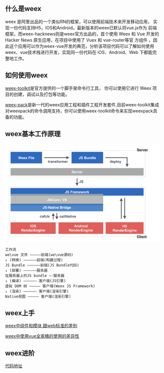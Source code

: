 ## 什么是weex
weex 是阿里出品的一个类似RN的框架，可以使用前端技术来开发移动应用，
实现一份代码支持H5，IOS和Android。最新版本的weex已默认将vue.js作为
前端框架，而weex-hacknews则是weex官方出品的，首个使用 Weex 和 Vue
 开发的 Hacker News 原生应用，在项目中使用了 Vuex 和 vue-router等官
 方组件 。因此这个应用可以作为weex-vue开发的典范，分析该项目代码可以了解如何使用
 weex、vue技术栈进行开发，实现同一份代码在 iOS、Android、Web 下都能完整地工作。
    
## 如何使用weex
[weex-toolkit](https://weex.apache.org/cn/guide/tools/toolkit.html)是官方提供的一个脚手架命令行工具，
你可以使用它进行 Weex 项目的创建，调试以及打包等功能。

[weex-pack](https://github.com/weexteam/weex-pack)是新一代的weex应用工程和插件工程开发套件,目前weex-toolkit集成对weexpack的命令调用支持，你可以使用weex-toolkit命令来实现weexpack具备的功能。
 
## weex基本工作原理
![weex-process](./weex-process.png)
    
    工作流
    we\vue 文件 ————–前端(we\vue源码) 
    ↓ (转换) ——————前端(构建过程) 
    JS Bundle —————–前端(JS Bundle代码) 
    ↓ (部署) ——————服务器 
    在服务器上的JS bundle —-服务器 
    ↓ (编译) —————— 客户端(JS引擎) 
    虚拟 DOM 树 ————— 客户端(Weex JS Framework) 
    ↓ (渲染) —————— 客户端(渲染引擎) 
    Native视图 ————— 客户端(渲染引擎) 

## weex上手
[weex中组件和模块 跟web标准的差别](https://weex.apache.org/cn/references/web-standards.html)

[weex中使用vue全家桶的使用的差异性](https://weex.apache.org/cn/references/vue/difference-of-vuex.html)
    
## weex进阶



[代码地址](https://github.com/yinshuxun/weex-start-kit)

